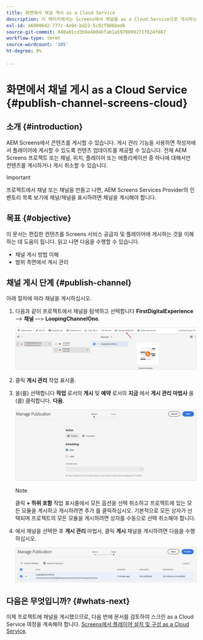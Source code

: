 ```yaml
---
title: 화면에서 채널 게시 as a Cloud Service
description: 이 페이지에서는 Screens에서 채널을 as a Cloud Service으로 게시하는 방법에 대해 설명합니다.
exl-id: a69086d2-777c-4a94-bd22-5c02f98bbedb
source-git-commit: 940a01cd3b9e4804bfab1a5970699271f624f087
workflow-type: tm+mt
source-wordcount: '305'
ht-degree: 0%

---
```


# 화면에서 채널 게시 as a Cloud Service {#publish-channel-screens-cloud}

## 소개 {#introduction}

AEM Screens에서 콘텐츠를 게시할 수 있습니다. 게시 관리 기능을 사용하면 작성자에서 플레이어에 게시할 수 있도록 컨텐츠 업데이트를 제공할 수 있습니다. 전체 AEM Screens 프로젝트 또는 채널, 위치, 플레이어 또는 애플리케이션 중 하나에 대해서만 컨텐츠를 게시하거나 게시 취소할 수 있습니다.

>[!IMPORTANT]
>프로젝트에서 채널 또는 채널을 만들고 나면, AEM Screens Services Provider의 인벤토리 목록 보기에 채널/채널을 표시하려면 채널을 게시해야 합니다.

## 목표 {#objective}

이 문서는 편집한 컨텐츠를 Screens 서비스 공급자 및 플레이어에 게시하는 것을 이해하는 데 도움이 됩니다. 읽고 나면 다음을 수행할 수 있습니다.

* 채널 게시 방법 이해
* 범위 측면에서 게시 관리

## 채널 게시 단계 {#publish-channel}

아래 절차에 따라 채널을 게시하십시오.

1. 다음과 같이 프로젝트에서 채널을 탐색하고 선택합니다 **FirstDigitalExperience** —> **채널** —> **LoopingChannelOne**.

   ![](/help/screens-cloud/assets/create-content/managepub-1.png)

1. 클릭 **게시 관리** 작업 표시줄.

1. 을(를) 선택합니다 **작업** 로서의 **게시** 및 **예약** 로서의 **지금** 에서 **게시 관리 마법사** 을(를) 클릭합니다. **다음**.

   ![](/help/screens-cloud/assets/create-content/managepub-2.png)

   >[!NOTE]
   >클릭 **+ 하위 포함** 작업 표시줄에서 모든 옵션을 선택 취소하고 프로젝트에 있는 모든 모듈을 게시하고 게시하려면 추가 를 클릭하십시오. 기본적으로 모든 상자가 선택되며 프로젝트의 모든 모듈을 게시하려면 상자를 수동으로 선택 취소해야 합니다.

1. 에서 채널을 선택한 후 **게시 관리** 마법사, 클릭 **게시** 채널을 게시하려면 다음을 수행하십시오.

   ![](/help/screens-cloud/assets/create-content/managepub-3.png)


## 다음은 무엇입니까? {#whats-next}

이제 프로젝트에 채널을 게시했으므로, 다음 번에 문서를 검토하여 스크린 as a Cloud Service 여정을 계속해야 합니다. [Screens에서 플레이어 설치 및 구성 as a Cloud Service](/help/screens-cloud/creating-content/manage-publish.md).
